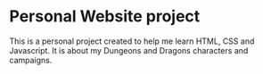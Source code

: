 # Personal Website project

This is a personal project created to help me learn HTML, CSS and Javascript.
It is about my Dungeons and Dragons characters and campaigns.
